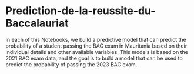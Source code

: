 # Prediction-de-la-reussite-du-Baccalauriat
In each of this Notebooks, we build a predictive model that can predict the probability of a student passing the BAC exam in Mauritania based on their individual details and other available variables. This models is based on the 2021 BAC exam data, and the goal is to build a model that can be used to predict the probability of passing the 2023 BAC exam.
